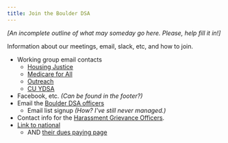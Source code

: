 ```yaml
---
title: Join the Boulder DSA
---
```

_[An incomplete outline of what may someday go here.  Please, help fill it in!]_

Information about our meetings, email, slack, etc, and how to join.

* Working group email contacts
    * [Housing Justice][email-housing]
    * [Medicare for All][email-m4a]
    * [Outreach][email-outreach]
    * [CU YDSA][email-ydsa]
* Facebook, etc. _(Can be found in the footer?)_
* Email the [Boulder DSA officers][email-officers]
    * Email list signup  _(How?  I've still never managed.)_
* Contact info for the [Harassment Grievance Officers][email-hgo].
* [Link to national](http://www.dsausa.org)
    * AND [their dues paying page](https://act.dsausa.org/donate/membership/)

[email-officers]: mailto:boulderdsa@gmail.com
[email-housing]: mailto:boulder.housing.justice@gmail.com
[email-m4a]: mailto:boulderdsa.m4a@gmail.com
[email-outreach]: mailto:boulderdsa.outreach@gmail.com
[email-ydsa]: mailto:ydsa@colorado.edu
[email-hgo]: mailto:boulderdsa.hgo@gmail.com
